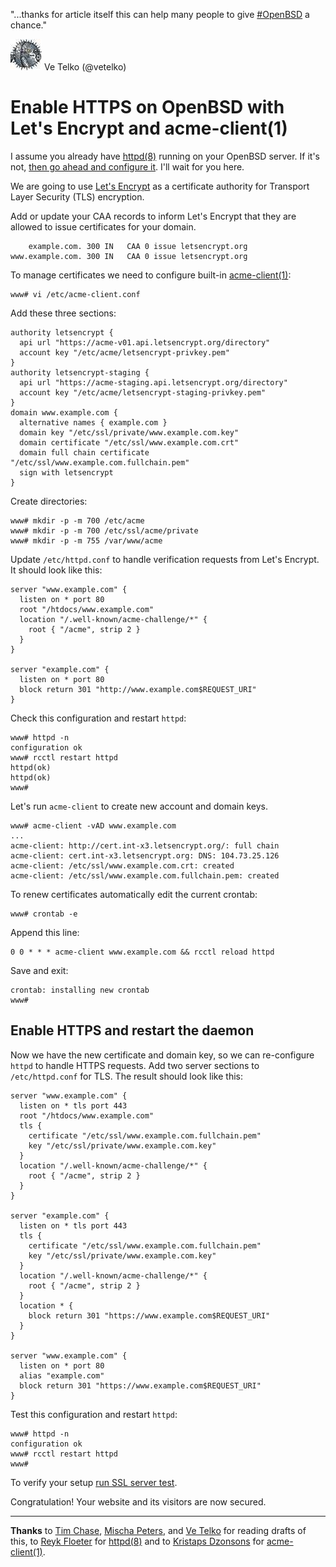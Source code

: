 "...thanks for article itself this can help many people to give <a href="https://twitter.com/hashtag/OpenBSD">#OpenBSD</a> a chance."
<div class="quote"><a href="https://mobile.twitter.com/vetelko/status/985095582174900224">
<img src="/avatars/vetelko.jpeg" class="quote__avatar" title="14 Apr 2018" alt="Ve Telko (@vetelko)"></a>
<span class="quote__name">Ve Telko (@vetelko)</span></div>


# Enable HTTPS on OpenBSD with Let's Encrypt and acme-client(1)

I assume you already have [httpd(8)](https://man.openbsd.org/httpd.8)
running on your OpenBSD server. If it's not, [then go ahead and
configure it](/openbsd/webserver.html). I'll wait for you here.

We are going to use [Let's Encrypt](https://letsencrypt.org) as a
certificate authority for Transport Layer Security (TLS) encryption.

Add or update your CAA records to inform Let's Encrypt that they are
allowed to issue certificates for your domain.

        example.com. 300 IN   CAA 0 issue letsencrypt.org
    www.example.com. 300 IN   CAA 0 issue letsencrypt.org

To manage certificates we need to configure built-in
[acme-client(1)](http://man.openbsd.org/acme-client.1):

    www# vi /etc/acme-client.conf

Add these three sections:

    authority letsencrypt {
      api url "https://acme-v01.api.letsencrypt.org/directory"
      account key "/etc/acme/letsencrypt-privkey.pem"
    }
    authority letsencrypt-staging {
      api url "https://acme-staging.api.letsencrypt.org/directory"
      account key "/etc/acme/letsencrypt-staging-privkey.pem"
    }
    domain www.example.com {
      alternative names { example.com }
      domain key "/etc/ssl/private/www.example.com.key"
      domain certificate "/etc/ssl/www.example.com.crt"
      domain full chain certificate "/etc/ssl/www.example.com.fullchain.pem"
      sign with letsencrypt
    }

Create directories:

    www# mkdir -p -m 700 /etc/acme
    www# mkdir -p -m 700 /etc/ssl/acme/private
    www# mkdir -p -m 755 /var/www/acme

Update `/etc/httpd.conf` to handle verification requests from Let's Encrypt.
It should look like this:

    server "www.example.com" {
      listen on * port 80
      root "/htdocs/www.example.com"
      location "/.well-known/acme-challenge/*" {
        root { "/acme", strip 2 }
      }
    }

    server "example.com" {
      listen on * port 80
      block return 301 "http://www.example.com$REQUEST_URI"
    }

Check this configuration and restart `httpd`:

    www# httpd -n
    configuration ok
    www# rcctl restart httpd
    httpd(ok)
    httpd(ok)
    www#

Let's run `acme-client` to create new account and domain keys.

    www# acme-client -vAD www.example.com
    ...
    acme-client: http://cert.int-x3.letsencrypt.org/: full chain
    acme-client: cert.int-x3.letsencrypt.org: DNS: 104.73.25.126
    acme-client: /etc/ssl/www.example.com.crt: created
    acme-client: /etc/ssl/www.example.com.fullchain.pem: created

To renew certificates automatically edit the current crontab:

    www# crontab -e

Append this line:

    0 0 * * * acme-client www.example.com && rcctl reload httpd

Save and exit:

    crontab: installing new crontab
    www#

## Enable HTTPS and restart the daemon

Now we have the new certificate and domain key, so we can re-configure
`httpd` to handle HTTPS requests. Add two server sections to
`/etc/httpd.conf` for TLS. The result should look like this:

    server "www.example.com" {
      listen on * tls port 443
      root "/htdocs/www.example.com"
      tls {
        certificate "/etc/ssl/www.example.com.fullchain.pem"
        key "/etc/ssl/private/www.example.com.key"
      }
      location "/.well-known/acme-challenge/*" {
        root { "/acme", strip 2 }
      }
    }

    server "example.com" {
      listen on * tls port 443
      tls {
        certificate "/etc/ssl/www.example.com.fullchain.pem"
        key "/etc/ssl/private/www.example.com.key"
      }
      location "/.well-known/acme-challenge/*" {
        root { "/acme", strip 2 }
      }
      location * {
        block return 301 "https://www.example.com$REQUEST_URI"
      }
    }

    server "www.example.com" {
      listen on * port 80
      alias "example.com"
      block return 301 "https://www.example.com$REQUEST_URI"
    }

Test this configuration and restart `httpd`:

    www# httpd -n
    configuration ok
    www# rcctl restart httpd
    www#

To verify your setup [run SSL server test](https://www.ssllabs.com/ssltest/analyze.html).

Congratulation! Your website and its visitors are now secured.

---

**Thanks** to [Tim Chase](https://twitter.com/gumnos),
[Mischa Peters](https://twitter.com/mischapeters), and [Ve
Telko](https://twitter.com/vetelko) for reading drafts of this, to [Reyk
Floeter](https://reykfloeter.com/) for [httpd(8)](https://bsd.plumbing)
and to [Kristaps Dzonsons](https://www.divelog.blue/) for
[acme-client(1)](https://kristaps.bsd.lv/acme-client/).
